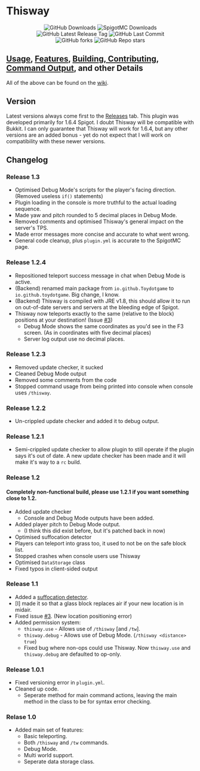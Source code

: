 # Thisway
<div align="center">
	<img alt="GitHub Downloads" src="https://img.shields.io/github/downloads/toydotgame/Thisway/total?label=GitHub%20Downloads">
	<img alt="SpigotMC Downloads" src="https://img.shields.io/spiget/downloads/87115?label=SpigotMC%20Downloads"><br>
	<img alt="GitHub Latest Release Tag" src="https://img.shields.io/github/v/tag/toydotgame/Thisway?label=release">
	<img alt="GitHub Last Commit" src="https://img.shields.io/github/last-commit/toydotgame/Thisway"><br> <!-- I put a `<br>` because I wanted the repo. social details a bit more seperate. -->
	<img alt="GitHub forks" src="https://img.shields.io/github/forks/toydotgame/Thisway">
	<img alt="GitHub Repo stars" src="https://img.shields.io/github/stars/toydotgame/Thisway">
</div>

## [Usage](https://github.com/Toydotgame/Thisway/wiki/How-to-use-Thisway), [Features](https://github.com/Toydotgame/Thisway/wiki/Features-of-Thisway), [Building, Contributing](https://github.com/Toydotgame/Thisway/wiki/How-to-set-up-the-Source-Code-in-Your-Editor-and-Build), [Command Output](https://github.com/Toydotgame/Thisway/wiki/Outputs), and other Details
All of the above can be found on the [wiki](https://github.com/Toydotgame/Thisway/wiki).

## Version
Latest versions always come first to the [Releases](https://github.com/Toydotgame/Thisway/releases) tab.
This plugin was developed primarily for 1.6.4 Spigot. I doubt Thisway will be compatible with Bukkit.
I can only guarantee that Thisway will work for 1.6.4, but any other versions are an added bonus - yet do not expect that I will work on compatibility with these newer versions.

## Changelog
### Release 1.3
* Optimised Debug Mode's scripts for the player's facing direction. (Removed useless `if()` statements)
* Plugin loading in the console is more truthful to the actual loading sequence.
* Made yaw and pitch rounded to 5 decimal places in Debug Mode.
* Removed comments and optimised Thisway's general impact on the server's TPS.
* Made error messages more concise and accurate to what went wrong.
* General code cleanup, plus `plugin.yml` is accurate to the SpigotMC page.

### Release 1.2.4
* Repositioned teleport success message in chat when Debug Mode is active.
* (Backend) renamed main package from `io.github.Toydotgame` to `io.github.toydotgame`. Big change, I know.
* (Backend) Thisway is compiled with JRE v1.8, this should allow it to run on out-of-date servers and servers at the bleeding edge of Spigot.
* Thisway now teleports exactly to the same (relative to the block) positions at your destination! (Issue [#3](https://github.com/toydotgame/Thisway/issues/3))
    * Debug Mode shows the same coordinates as you'd see in the F3 screen. (As in coordinates with five decimal places)
    * Server log output use no decimal places.

### Release 1.2.3
* Removed update checker, it sucked
* Cleaned Debug Mode output
* Removed some comments from the code
* Stopped command usage from being printed into console when console uses `/thisway`.

### Release 1.2.2
* Un-crippled update checker and added it to debug output.

### Release 1.2.1
* Semi-crippled update checker to allow plugin to still operate if the plugin says it's out of date. A new update checker has been made and it will make it's way to a `rc` build.

### Release 1.2
#### Completely non-functional build, please use 1.2.1 if you want something close to 1.2.
* Added update checker
	* Console and Debug Mode outputs have been added.
* Added player pitch to Debug Mode output.
	* (I think this did exist before, but it's patched back in now)
* Optimised suffocation detector
* Players can teleport into grass too, it used to not be on the safe block list.
* Stopped crashes when console users use Thisway
* Optimised `DataStorage` class
* Fixed typos in client-sided output

### Release 1.1
* Added a [suffocation detector](https://github.com/Toydotgame/Thisway/wiki/Thisway-Teleporting-Mechanics#tracking-of-players-head-into-a-block).
* \[I\] made it so that a glass block replaces air if your new location is in midair.
* Fixed issue [#3](https://github.com/Toydotgame/Thisway/issues/3). (New location positioning error)
* Added permission system:
   * `thisway.use` - Allows use of `/thisway` \[and `/tw`\].
   * `thisway.debug` - Allows use of Debug Mode. (`/thisway <distance> true`)
   * Fixed bug where non-ops could use Thisway. Now `thisway.use` and `thisway.debug` are defaulted to op-only.

### Release 1.0.1
* Fixed versioning error in `plugin.yml`.
* Cleaned up code.
    * Seperate method for main command actions, leaving the main method in the class to be for syntax error checking.

### Relase 1.0
* Added main set of features:
    * Basic teleporting.
    * Both `/thisway` and `/tw` commands.
    * Debug Mode.
    * Multi world support.
    * Seperate data storage class.
